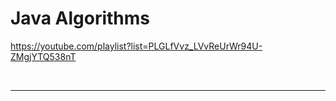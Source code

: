 # Java Algorithms

https://youtube.com/playlist?list=PLGLfVvz_LVvReUrWr94U-ZMgjYTQ538nT

<br>

<hr>
